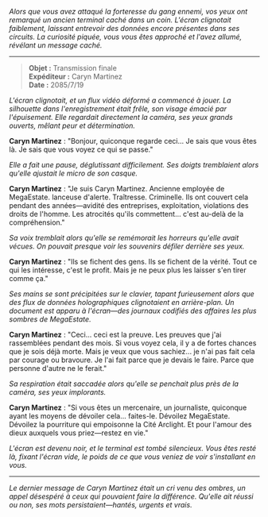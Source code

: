 _Alors que vous avez attaqué la forteresse du gang ennemi, vos yeux ont remarqué un ancien terminal caché dans un coin. L'écran clignotait faiblement, laissant entrevoir des données encore présentes dans ses circuits. La curiosité piquée, vous vous êtes approché et l'avez allumé, révélant un message caché._

---

> **Objet :** Transmission finale  
> **Expéditeur :** Caryn Martinez  
> **Date :** 2085/7/19

_L'écran clignotait, et un flux vidéo déformé a commencé à jouer. La silhouette dans l'enregistrement était frêle, son visage émacié par l'épuisement. Elle regardait directement la caméra, ses yeux grands ouverts, mêlant peur et détermination._

**Caryn Martinez** : "Bonjour, quiconque regarde ceci... Je sais que vous êtes là. Je sais que vous voyez ce qui se passe."

_Elle a fait une pause, déglutissant difficilement. Ses doigts tremblaient alors qu'elle ajustait le micro de son casque._

**Caryn Martinez** : "Je suis Caryn Martinez. Ancienne employée de MegaEstate. lanceuse d'alerte. Traîtresse. Criminelle. Ils ont couvert cela pendant des années—avidité des entreprises, exploitation, violations des droits de l'homme. Les atrocités qu'ils commettent... c'est au-delà de la compréhension."

_Sa voix tremblait alors qu'elle se remémorait les horreurs qu'elle avait vécues. On pouvait presque voir les souvenirs défiler derrière ses yeux._

**Caryn Martinez** : "Ils se fichent des gens. Ils se fichent de la vérité. Tout ce qui les intéresse, c'est le profit. Mais je ne peux plus les laisser s'en tirer comme ça."

_Ses mains se sont précipitées sur le clavier, tapant furieusement alors que des flux de données holographiques clignotaient en arrière-plan. Un document est apparu à l'écran—des journaux codifiés des affaires les plus sombres de MegaEstate._

**Caryn Martinez** : "Ceci... ceci est la preuve. Les preuves que j'ai rassemblées pendant des mois. Si vous voyez cela, il y a de fortes chances que je sois déjà morte. Mais je veux que vous sachiez... je n'ai pas fait cela par courage ou bravoure. Je l'ai fait parce que je devais le faire. Parce que personne d'autre ne le ferait."

_Sa respiration était saccadée alors qu'elle se penchait plus près de la caméra, ses yeux implorants._

**Caryn Martinez** : "Si vous êtes un mercenaire, un journaliste, quiconque ayant les moyens de dévoiler cela... faites-le. Dévoilez MegaEstate. Dévoilez la pourriture qui empoisonne la Cité Arclight. Et pour l'amour des dieux auxquels vous priez—restez en vie."

_L'écran est devenu noir, et le terminal est tombé silencieux. Vous êtes resté là, fixant l'écran vide, le poids de ce que vous veniez de voir s'installant en vous._

---

_Le dernier message de Caryn Martinez était un cri venu des ombres, un appel désespéré à ceux qui pouvaient faire la différence. Qu'elle ait réussi ou non, ses mots persistaient—hantés, urgents et vrais._
